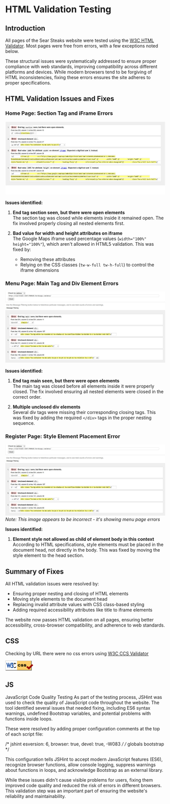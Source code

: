 # HTML Validation Testing

## Introduction

All pages of the Sear Steaks website were tested using the [W3C HTML Validator](https://validator.w3.org/). Most pages were free from errors, with a few exceptions noted below.

These structural issues were systematically addressed to ensure proper compliance with web standards, improving compatibility across different platforms and devices. While modern browsers tend to be forgiving of HTML inconsistencies, fixing these errors ensures the site adheres to proper specifications.

## HTML Validation Issues and Fixes

### Home Page: Section Tag and iFrame Errors

![Home validation errors](Docs/images/validator/home_template_errors.jpg)

**Issues identified:**

1. **End tag section seen, but there were open elements**  
   The section tag was closed while elements inside it remained open. The fix involved properly closing all nested elements first.

2. **Bad value for width and height attributes on iframe**  
   The Google Maps iframe used percentage values (`width="100%" height="100%"`), which aren't allowed in HTML5 validation. This was fixed by:
   - Removing these attributes
   - Relying on the CSS classes (`tw-w-full tw-h-full`) to control the iframe dimensions

### Menu Page: Main Tag and Div Element Errors

![Menu errors](Docs/images/validator/menu_page_errors.jpg)

**Issues identified:**

1. **End tag main seen, but there were open elements**  
   The main tag was closed before all elements inside it were properly closed. The fix involved ensuring all nested elements were closed in the correct order.

2. **Multiple unclosed div elements**  
   Several div tags were missing their corresponding closing tags. This was fixed by adding the required `</div>` tags in the proper nesting sequence.

### Register Page: Style Element Placement Error

![Register validation errors](Docs/images/validator/menu_page_errors.jpg)
*Note: This image appears to be incorrect - it's showing menu page errors*

**Issues identified:**

1. **Element style not allowed as child of element body in this context**  
   According to HTML specifications, style elements must be placed in the document head, not directly in the body. This was fixed by moving the style element to the head section.

## Summary of Fixes

All HTML validation issues were resolved by:
- Ensuring proper nesting and closing of HTML elements
- Moving style elements to the document head
- Replacing invalid attribute values with CSS class-based styling
- Adding required accessibility attributes like title to iframe elements

The website now passes HTML validation on all pages, ensuring better accessibility, cross-browser compatibility, and adherence to web standards.

## CSS
Checking by URL there were no css errors using   [W3C CCS Validator](https://jigsaw.w3.org/css-validator/)

![CSS validation logo](Docs/images/validator/css_validator.png)

## JS

JavaScript Code Quality Testing
As part of the testing process, JSHint was used to check the quality of JavaScript code throughout the website. The tool identified several issues that needed fixing, including ES6 syntax warnings, undefined Bootstrap variables, and potential problems with functions inside loops.

These were resolved by adding proper configuration comments at the top of each script file:

/* jshint esversion: 6, browser: true, devel: true, -W083 */
/* globals bootstrap */

This configuration tells JSHint to accept modern JavaScript features (ES6), recognize browser functions, allow console logging, suppress warnings about functions in loops, and acknowledge Bootstrap as an external library.

While these issues didn't cause visible problems for users, fixing them improved code quality and reduced the risk of errors in different browsers. This validation step was an important part of ensuring the website's reliability and maintainability.